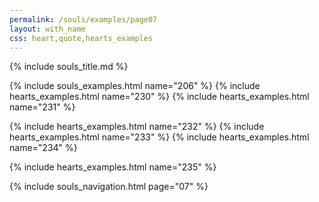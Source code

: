 ```yaml
---
permalink: /souls/examples/page07
layout: with_name
css: heart,quote,hearts_examples
---
```


{% include souls_title.md %}

{% include souls_examples.html name="206" %}
{% include hearts_examples.html name="230" %}
{% include hearts_examples.html name="231" %}

{% include hearts_examples.html name="232" %}
{% include hearts_examples.html name="233" %}
{% include hearts_examples.html name="234" %}

{% include hearts_examples.html name="235" %}


{% include souls_navigation.html page="07" %}
